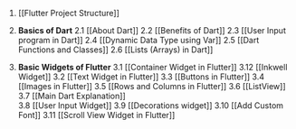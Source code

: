 
1. [[Flutter Project Structure]] 
   
2. **Basics of Dart**
    2.1 [[About Dart]]
	2.2 [[Benefits of Dart]]
	2.3 [[User Input program in Dart]]
	2.4 [[Dynamic Data Type using Var]]
	2.5 [[Dart Functions and Classes]]
	2.6 [[Lists (Arrays) in Dart]]
	
3. **Basic Widgets of Flutter**
	3.1 [[Container Widget in Flutter]]
		3.12 [[Inkwell Widget]]
	3.2 [[Text Widget in Flutter]]
	3.3 [[Buttons in Flutter]]
	3.4 [[Images in Flutter]]
	3.5 [[Rows and Columns in Flutter]]
	3.6 [[ListView]]
	3.7 [[Main Dart Explanation]]	
	3.8 [[User Input Widget]]
	3.9 [[Decorations widget]]
	3.10 [[Add Custom Font]]
	3.11 [[Scroll View Widget in Flutter]]
	

	
	
	
	
	


